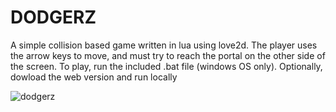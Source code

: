 # DODGERZ
A simple collision based game written in lua using love2d.
The player uses the arrow keys to move, and must try to reach the portal on the other side of the screen.
To play, run the included .bat file (windows OS only).
Optionally, dowload the web version and run locally

![dodgerz](https://user-images.githubusercontent.com/84540590/141518716-d2c2ab0c-8dd7-41e3-b48e-9afb0b70d5d9.png)
